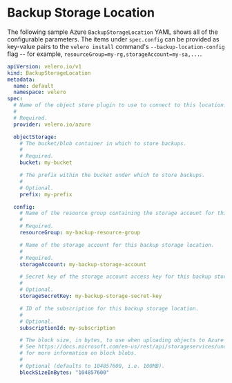 # Backup Storage Location

The following sample Azure `BackupStorageLocation` YAML shows all of the configurable parameters. The items under `spec.config` can be provided as key-value pairs to the `velero install` command's `--backup-location-config` flag -- for example, `resourceGroup=my-rg,storageAccount=my-sa,...`.

```yaml
apiVersion: velero.io/v1
kind: BackupStorageLocation
metadata:
  name: default
  namespace: velero
spec:
  # Name of the object store plugin to use to connect to this location.
  #
  # Required.
  provider: velero.io/azure

  objectStorage:
    # The bucket/blob container in which to store backups.
    #
    # Required.
    bucket: my-bucket

    # The prefix within the bucket under which to store backups.
    #
    # Optional.
    prefix: my-prefix

  config:
    # Name of the resource group containing the storage account for this backup storage location.
    #
    # Required.
    resourceGroup: my-backup-resource-group

    # Name of the storage account for this backup storage location.
    #
    # Required.
    storageAccount: my-backup-storage-account

    # Secret key of the storage account access key for this backup storage location. Key is looked up in $AZURE_CREDENTIALS_FILE.
    #
    # Optional.
    storageSecretKey: my-backup-storage-secret-key

    # ID of the subscription for this backup storage location.
    #
    # Optional.
    subscriptionId: my-subscription

    # The block size, in bytes, to use when uploading objects to Azure blob storage.
    # See https://docs.microsoft.com/en-us/rest/api/storageservices/understanding-block-blobs--append-blobs--and-page-blobs#about-block-blobs
    # for more information on block blobs.
    # 
    # Optional (defaults to 104857600, i.e. 100MB).
    blockSizeInBytes: "104857600"
```
